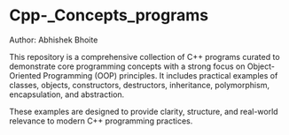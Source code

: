 # Cpp-_Concepts_programs
Author: Abhishek Bhoite

This repository is a comprehensive collection of C++ programs curated to demonstrate core programming concepts with a strong focus on Object-Oriented Programming (OOP) principles. It includes practical examples of classes, objects, constructors, destructors, inheritance, polymorphism, encapsulation, and abstraction.

These examples are designed to provide clarity, structure, and real-world relevance to modern C++ programming practices.
